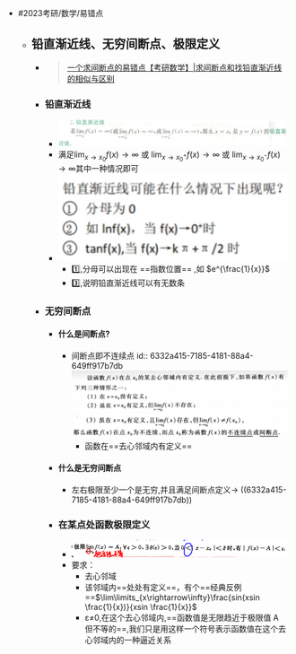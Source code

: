 - #2023考研/数学/易错点
	- ## 铅直渐近线、无穷间断点、极限定义
		- > [一个求间断点的易错点【考研数学】|求间断点和找铅直渐近线的相似与区别](https://www.bilibili.com/video/av714554345/?vd_source=6b927c18188d6ef677a0d82692725653)
		- ### 铅直渐近线
			- ![image.png](../assets/image_1664263014385_0.png)
			- 满足$\lim _{x \rightarrow x_{0}} f(x) \rightarrow \infty \text { 或 } \lim _{x \rightarrow x_{0}^{+}} f(x) \rightarrow \infty \text { 或 } \lim _{x \rightarrow x_{0}^{-}} f(x) \rightarrow \infty$其中一种情况即可
			- ![image.png](../assets/image_1664263634884_0.png)
				- 1️⃣,分母可以出现在 ==指数位置== ,如 $e^{\frac{1}{x}}$
				- 3️⃣,说明铅直渐近线可以有无数条
		- ### 无穷间断点
			- #### 什么是间断点?
				- 间断点即不连续点
				  id:: 6332a415-7185-4181-88a4-649ff917b7db
				  ![image.png](../assets/image_1664263203039_0.png) 
				  ![image.png](../assets/image_1664263223468_0.png)
					- 函数在==去心邻域内有定义==
			- #### 什么是无穷间断点
				- 左右极限至少一个是无穷,并且满足间断点定义→ ((6332a415-7185-4181-88a4-649ff917b7db))
			- ### 在某点处函数极限定义
				- ![image.png](../assets/image_1664263533013_0.png)
				- 要求：
					- 去心邻域
					- 该邻域内==处处有定义==，有个==经典反例==$\lim\limits_{x\rightarrow\infty}\frac{sin(xsin \frac{1}{x})}{xsin \frac{1}{x}}$
					- ε≠0,在这个去心邻域内,==函数值是无限趋近于极限值 A 但不等的==,我们只是用这样一个符号表示函数值在这个去心邻域内的一种逼近关系